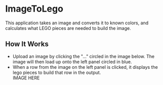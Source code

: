 # ImageToLego
This application takes an image and converts it to known colors, and calculates what LEGO pieces are needed to build the image.

## How It Works
- Upload an image by clicking the "..." circled in the image below.  The image will then load up onto the left panel circled in blue.  
- When a row from the image on the left panel is clicked, it displays the lego pieces to build that row in the output.  
IMAGE HERE
